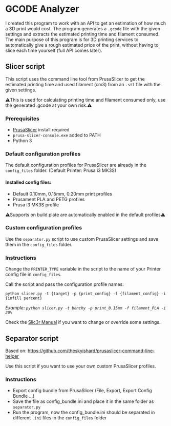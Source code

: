 # GCODE Analyzer
I created this program to work with an API to get an estimation of how much a 3D print would cost. The program generates a `.gcode` file with the given settings and extracts the estimated printing time and filament consumed. The main purpose of this program is for 3D printing services to automatically give a rough estimated price of the print, without having to slice each time yourself (full API comes later).

## Slicer script
This script uses the command line tool from PrusaSlicer to get the estimated printing time and used filament (cm3) from an `.stl` file with the given settings.

⚠️This is used for calculating printing time and filament consumed only, use the generated .gcode at your own risk.⚠️

### Prerequisites
* [PrusaSlicer](https://www.prusa3d.com/prusaslicer/) install required
* `prusa-slicer-console.exe` added to PATH
* Python 3

### Default configuration profiles
The default configuration profiles for PrusaSlicer are already in the `config_files` folder. (Default Printer: Prusa i3 MK3S)

#### Installed config files:
* Default 0.10mm, 0.15mm, 0.20mm print profiles
* Prusament PLA and PETG profiles
* Prusa i3 MK3S profile

⚠️Supports on build plate are automatically enabled in the default profiles⚠️

### Custom configuration profiles
Use the `separator.py` script to use custom PrusaSlicer settings and save them in the `config_files` folder.

### Instructions
Change the `PRINTER_TYPE` variable in the script to the name of your Printer config file in `config_files`.

Call the script and pass the configuration profile names:

`python slicer.py -t {target} -p {print_config} -f {filament_config} -i {infill percent}`

_Example: `python slicer.py -t benchy -p print_0.15mm -f filament_PLA -i 20%`_

Check the [Slic3r Manual](https://manual.slic3r.org/advanced/command-line) if you want to change or override some settings.

## Separator script
Based on: https://github.com/theskyishard/prusaslicer-command-line-helper

Use this script if you want to use your own custom PrusaSlicer profiles.

### Instructions
* Export config bundle from PrusaSlicer (File, Export, Export Config Bundle ...)
* Save the file as config_bundle.ini and place it in the same folder as `separator.py`
* Run the program, now the config_bundle.ini should be separated in different `.ini` files in the `config_files` folder



